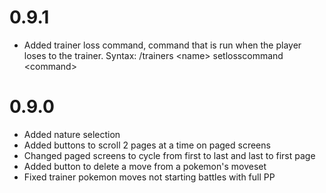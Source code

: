 # 0.9.1
- Added trainer loss command, command that is run when the player loses to the trainer. Syntax: /trainers \<name\> setlosscommand \<command\>

# 0.9.0
- Added nature selection
- Added buttons to scroll 2 pages at a time on paged screens
- Changed paged screens to cycle from first to last and last to first page
- Added button to delete a move from a pokemon's moveset
- Fixed trainer pokemon moves not starting battles with full PP
